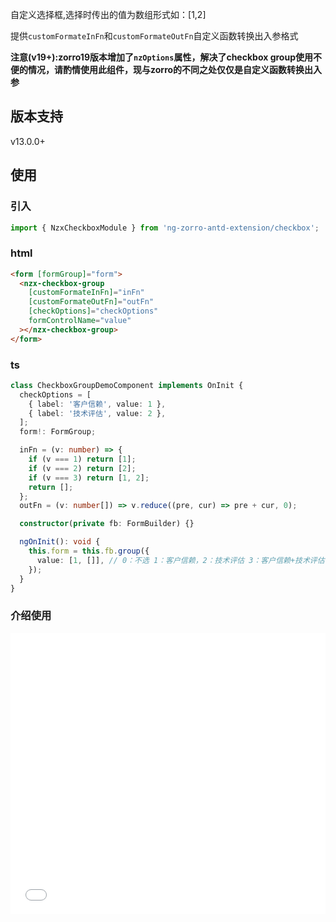 自定义选择框,选择时传出的值为数组形式如：[1,2]

提供`customFormateInFn`和`customFormateOutFn`自定义函数转换出入参格式

**注意(v19+):zorro19版本增加了`nzOptions`属性，解决了checkbox group使用不便的情况，请酌情使用此组件，现与zorro的不同之处仅仅是自定义函数转换出入参**

## 版本支持

<label type="success">v13.0.0+</label>

## 使用

### 引入

```ts
import { NzxCheckboxModule } from 'ng-zorro-antd-extension/checkbox';
```

### html

```html
<form [formGroup]="form">
  <nzx-checkbox-group
    [customFormateInFn]="inFn"
    [customFormateOutFn]="outFn"
    [checkOptions]="checkOptions"
    formControlName="value"
  ></nzx-checkbox-group>
</form>
```

### ts

```ts
class CheckboxGroupDemoComponent implements OnInit {
  checkOptions = [
    { label: '客户信赖', value: 1 },
    { label: '技术评估', value: 2 },
  ];
  form!: FormGroup;

  inFn = (v: number) => {
    if (v === 1) return [1];
    if (v === 2) return [2];
    if (v === 3) return [1, 2];
    return [];
  };
  outFn = (v: number[]) => v.reduce((pre, cur) => pre + cur, 0);

  constructor(private fb: FormBuilder) {}

  ngOnInit(): void {
    this.form = this.fb.group({
      value: [1, []], // 0：不选 1：客户信赖，2：技术评估 3：客户信赖+技术评估
    });
  }
}
```

### 介绍使用

<iframe  width="100%"  height="450" src="//player.bilibili.com/player.html?aid=233260069&bvid=BV1C8411B7s5&cid=1261660796&p=1&high_quality=1" scrolling="no" border="0" frameborder="no" framespacing="0" allowfullscreen="true"> </iframe>
